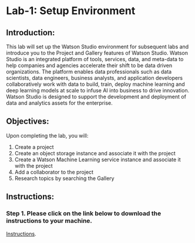 # Lab-1: Setup Environment

## Introduction:

This lab will set up the Watson Studio environment for subsequent labs and introduce you to the Project and Gallery features of Watson Studio.  Watson Studio is an integrated platform of tools, services, data, and meta-data to help companies and agencies accelerate their shift to be data driven organizations.  The platform enables data professionals such as data scientists, data engineers, business analysts, and application developers collaboratively work with data to build, train, deploy machine learning and deep learning models at scale to infuse AI into business to drive innovation. Watson Studio is designed to support the development and deployment of data and analytics assets for the enterprise.  

## Objectives:

Upon completing the lab, you will:

1. Create a project 
1. Create an object storage instance and associate it with the project
1. Create a Watson Machine Learning service instance and associate it with the project
1. Add a collaborator to the project 
1. Research topics by searching the Gallery

## Instructions:

### Step 1.  Please click on the link below to download the instructions to your machine.

[Instructions](https://github.com/bleonardb3/DS_POT_04-30-2020/raw/master/Lab-1/SetupEnvironmentv8.0.pdf).

